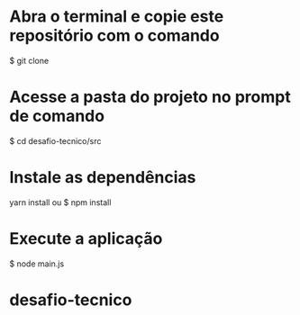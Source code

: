 # Abra o terminal e copie este repositório com o comando
$ git clone 

# Acesse a pasta do projeto no prompt de comando 
$ cd desafio-tecnico/src

# Instale as dependências
yarn install
ou
$ npm install

# Execute a aplicação 
$ node main.js
# desafio-tecnico
